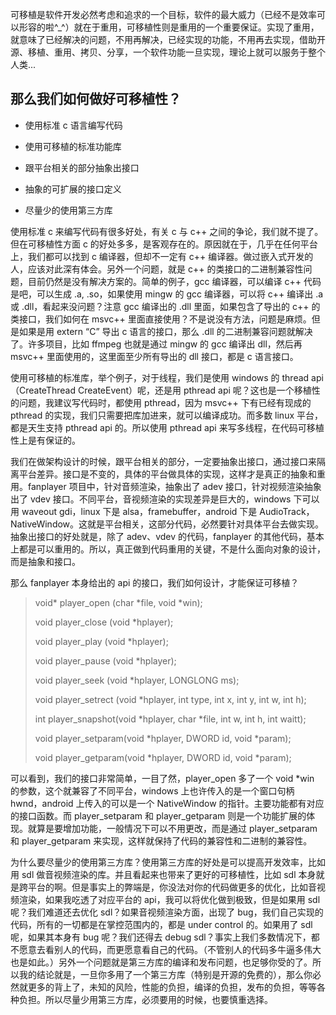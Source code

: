 可移植是软件开发必然考虑和追求的一个目标，软件的最大威力（已经不是效率可以形容的啦^_^）就在于重用，可移植性则是重用的一个重要保证。实现了重用，就意味了已经解决的问题，不用再解决，已经实现的功能，不用再去实现，借助开源、移植、重用、拷贝、分享，一个软件功能一旦实现，理论上就可以服务于整个人类...

## 那么我们如何做好可移植性？

* 使用标准 c 语言编写代码

* 使用可移植的标准功能库

* 跟平台相关的部分抽象出接口

* 抽象的可扩展的接口定义

* 尽量少的使用第三方库

使用标准 c 来编写代码有很多好处，有关 c 与 c++ 之间的争论，我们就不提了。但在可移植性方面 c 的好处多多，是客观存在的。原因就在于，几乎在任何平台上，我们都可以找到 c 编译器，但却不一定有 c++ 编译器。做过嵌入式开发的人，应该对此深有体会。另外一个问题，就是 c++ 的类接口的二进制兼容性问题，目前仍然是没有解决方案的。简单的例子，gcc 编译器，可以编译 c++ 代码是吧，可以生成 .a, .so，如果使用 mingw 的 gcc 编译器，可以将 c++ 编译出 .a 或 .dll，看起来没问题？注意 gcc 编译出的 .dll 里面，如果包含了导出的 c++ 的类接口，我们如何在 msvc++ 里面直接使用？不是说没有方法，问题是麻烦。但是如果是用 extern “C” 导出 c 语言的接口，那么 .dll 的二进制兼容问题就解决了。许多项目，比如 ffmpeg 也就是通过 mingw 的 gcc 编译出 dll，然后再 msvc++ 里面使用的，这里面至少所有导出的 dll 接口，都是 c 语言接口。

使用可移植的标准库，举个例子，对于线程，我们是使用 windows 的 thread api（CreateThread CreateEvent）呢，还是用 pthread api 呢？这也是一个移植性的问题，我建议写代码时，都使用 pthread，因为 msvc++ 下有已经有现成的 pthread 的实现，我们只需要把库加进来，就可以编译成功。而多数 linux 平台，都是天生支持 pthread api 的。所以使用 pthread api 来写多线程，在代码可移植性上是有保证的。

我们在做架构设计的时候，跟平台相关的部分，一定要抽象出接口，通过接口来隔离平台差异。接口是不变的，具体的平台做具体的实现，这样才是真正的抽象和重用。fanplayer 项目中，针对音频渲染，抽象出了 adev 接口，针对视频渲染抽象出了 vdev 接口。不同平台，音视频渲染的实现差异是巨大的，windows 下可以用 waveout gdi，linux 下是 alsa，framebuffer，android 下是 AudioTrack，NativeWindow。这就是平台相关，这部分代码，必然要针对具体平台去做实现。抽象出接口的好处就是，除了 adev、vdev 的代码，fanplayer 的其他代码，基本上都是可以重用的。所以，真正做到代码重用的关键，不是什么面向对象的设计，而是抽象和接口。

那么 fanplayer 本身给出的 api 的接口，我们如何设计，才能保证可移植？

> void* player_open    (char *file, void *win);
>
> void  player_close   (void *hplayer);
>
> void  player_play    (void *hplayer);
>
> void  player_pause   (void *hplayer);
>
> void  player_seek    (void *hplayer, LONGLONG ms);
>
> void  player_setrect (void *hplayer, int type, int x, int y, int w, int h);
>
> int   player_snapshot(void *hplayer, char *file, int w, int h, int waitt);
>
> void  player_setparam(void *hplayer, DWORD id, void *param);
>
> void  player_getparam(void *hplayer, DWORD id, void *param);


可以看到，我们的接口非常简单，一目了然，player_open 多了一个 void *win 的参数，这个就兼容了不同平台，windows 上也许传入的是一个窗口句柄 hwnd，android 上传入的可以是一个 NativeWindow 的指针。主要功能都有对应的接口函数。而 player_setparam 和 player_getparam 则是一个功能扩展的体现。就算是要增加功能，一般情况下可以不用更改，而是通过 player_setparam 和 player_getparam 来实现，这样就保持了代码的兼容性和二进制的兼容性。

为什么要尽量少的使用第三方库？使用第三方库的好处是可以提高开发效率，比如用 sdl 做音视频渲染的库。并且看起来也带来了更好的可移植性，比如 sdl 本身就是跨平台的啊。但是事实上的弊端是，你没法对你的代码做更多的优化，比如音视频渲染，如果我吃透了对应平台的 api，我可以将优化做到极致，但是如果用 sdl 呢？我们难道还去优化 sdl？如果音视频渲染方面，出现了 bug，我们自己实现的代码，所有的一切都是在掌控范围内的，都是 under control 的。如果用了 sdl 呢，如果其本身有 bug 呢？我们还得去 debug sdl？事实上我们多数情况下，都不愿意去看别人的代码，而更愿意看自己的代码。（不管别人的代码多牛逼多伟大也是如此。）另外一个问题就是第三方库的编译和发布问题，也足够你受的了。所以我的结论就是，一旦你多用了一个第三方库（特别是开源的免费的），那么你必然就更多的背上了，未知的风险，性能的负担，编译的负担，发布的负担，等等各种负担。所以尽量少用第三方库，必须要用的时候，也要慎重选择。




